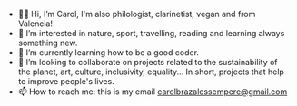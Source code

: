 - 👋🏽 Hi, I’m Carol, I'm also philologist, clarinetist, vegan and from Valencia!
- 👀 I’m interested in nature, sport, travelling, reading and learning always something new.
- 🚀 I’m currently learning how to be a good coder.
- 🌱 I’m looking to collaborate on projects related to the sustainability of the planet, art, culture, inclusivity, equality... In short, projects that help to improve people's lives.
- 📫 How to reach me: this is my email carolbrazalessempere@gmail.com 


